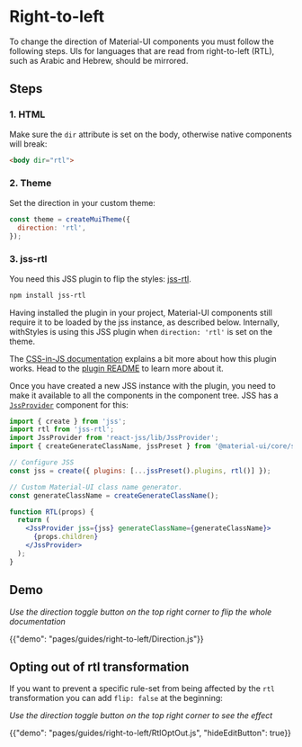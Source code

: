 # Right-to-left

<p class="description">To change the direction of Material-UI components you must follow the following steps. UIs for languages that are read from right-to-left (RTL), such as Arabic and Hebrew, should be mirrored.</p>

## Steps

### 1. HTML

Make sure the `dir` attribute is set on the body, otherwise native components will break:
```html
<body dir="rtl">
```

### 2. Theme

Set the direction in your custom theme:
```js
const theme = createMuiTheme({
  direction: 'rtl',
});
```

### 3. jss-rtl

You need this JSS plugin to flip the styles: [jss-rtl](https://github.com/alitaheri/jss-rtl).

```sh
npm install jss-rtl
```
Having installed the plugin in your project, Material-UI components still require it to be loaded by the jss instance, as described below.
Internally, withStyles is using this JSS plugin when `direction: 'rtl'` is set on the theme.

The [CSS-in-JS documentation](/customization/css-in-js/#opting-out-of-rtl-transformation) explains a bit more about how this plugin works.
Head to the [plugin README](https://github.com/alitaheri/jss-rtl) to learn more about it.

Once you have created a new JSS instance with the plugin, you need to make it available to all the components in the component tree.
JSS has a [`JssProvider`](https://github.com/cssinjs/react-jss) component for this:

```jsx
import { create } from 'jss';
import rtl from 'jss-rtl';
import JssProvider from 'react-jss/lib/JssProvider';
import { createGenerateClassName, jssPreset } from '@material-ui/core/styles';

// Configure JSS
const jss = create({ plugins: [...jssPreset().plugins, rtl()] });

// Custom Material-UI class name generator.
const generateClassName = createGenerateClassName();

function RTL(props) {
  return (
    <JssProvider jss={jss} generateClassName={generateClassName}>
      {props.children}
    </JssProvider>
  );
}
```

## Demo

*Use the direction toggle button on the top right corner to flip the whole documentation*

{{"demo": "pages/guides/right-to-left/Direction.js"}}


## Opting out of rtl transformation

If you want to prevent a specific rule-set from being affected by the `rtl` transformation you can add `flip: false` at the beginning:

*Use the direction toggle button on the top right corner to see the effect*

{{"demo": "pages/guides/right-to-left/RtlOptOut.js", "hideEditButton": true}}
